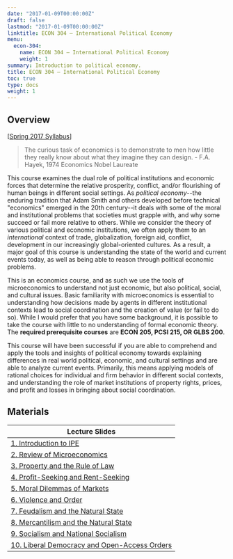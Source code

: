 ```yaml
---
date: "2017-01-09T00:00:00Z"
draft: false
lastmod: "2017-01-09T00:00:00Z"
linktitle: ECON 304 — International Political Economy
menu:
  econ-304:
    name: ECON 304 — International Political Economy
    weight: 1
summary: Introduction to political economy.
title: ECON 304 — International Political Economy
toc: true
type: docs
weight: 1
---
```


## Overview

[[Spring 2017 Syllabus](https://www.dropbox.com/s/6lsoezx3txgb72u/ECON_304_Syllabus_Safner.pdf?dl=0)]

> The curious task of economics is to demonstrate to men how little they really know about what they imagine they can design. - F.A. Hayek, 1974 Economics Nobel Laureate

This course examines the dual role of political institutions and economic forces that determine the relative prosperity, conflict, and/or flourishing of  human beings in different social settings. As *political economy*--the enduring tradition that Adam Smith and others developed before technical "economics" emerged in the 20th century--it deals with some of the moral and institutional problems that societies must grapple with, and why some succeed or fail more relative to others. While we consider the theory of various political and economic institutions, we often apply them to an *international* context of trade, globalization, foreign aid, conflict, development in our increasingly global-oriented cultures. As a result, a major goal of this course is understanding the state of the world and current events today, as well as being able to reason through political economic problems.  

This is an economics course, and as such we use the tools of microeconomics to understand not just economic, but also political, social, and cultural issues. Basic familiarity with microeconomics is essential to understanding how decisions made by agents in different institutional contexts lead to social coordination and the creation of value (or fail to do so). While I would prefer that you have some background, it is possible to take the course with little to no understanding of formal economic theory. The **required prerequisite courses** are **ECON 205, PCSI 215, OR GLBS 200**. 

This course will have been successful if you are able to comprehend and apply the tools and insights of political economy towards explaining differences in real world political, economic, and cultural settings and are able to analyze current events. Primarily, this means applying models of rational choices for individual and firm behavior in different social contexts, and understanding the role of market institutions of property rights, prices, and profit and losses in bringing about social coordination.

## Materials

| Lecture Slides |
|----|
| [1. Introduction to IPE](https://www.dropbox.com/s/4s93w0gcybvdl03/1.%20Intro%20to%20IPE.pdf?dl=0) | 
| [2. Review of Microeconomics](https://www.dropbox.com/s/3q9t3zorrtm7bgt/2.%20Review%20of%20Micro.pdf?dl=0) | 
| [3. Property and the Rule of Law](https://www.dropbox.com/s/5wifldasmv1bunf/3.%20Property%20and%20Rule%20of%20Law.pdf?dl=0) |
| [4. Profit-Seeking and Rent-Seeking](https://www.dropbox.com/s/8xaiaz6w1kulvsy/4.%20Profit%20Seeking%20and%20Rent%20Seeking.pdf?dl=0) | 
| [5. Moral Dilemmas of Markets](https://www.dropbox.com/s/a7jcbtvax8wpb22/5.%20Moral%20Dilemmas%20of%20Markets.pdf?dl=0) |
| [6. Violence and Order](https://www.dropbox.com/s/i5su1q6du45shfm/6.%20Violence%20and%20Order.pdf?dl=0) |
| [7. Feudalism and the Natural State](https://www.dropbox.com/s/locztlmptkk9br9/7.%20Feudalism.pdf?dl=0) | 
| [8. Mercantilism and the Natural State](https://www.dropbox.com/s/psaqvet3qforwka/8.%20Mercantilism.pdf?dl=0) |
| [9. Socialism and National Socialism](https://www.dropbox.com/s/kpy28u7k1g35u8p/9.%20Socialism.pdf?dl=0) |
| [10. Liberal Democracy and Open-Access Orders](https://www.dropbox.com/s/kpy28u7k1g35u8p/9.%20Socialism.pdf?dl=0) | 
